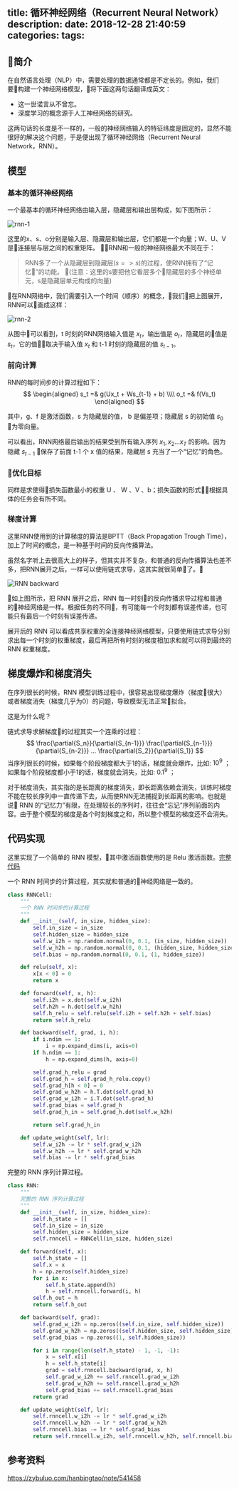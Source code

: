 title: 循环神经网络（Recurrent Neural Network）
description: 
date: 2018-12-28 21:40:59
categories:
tags:
---

## 简介

在自然语言处理（NLP）中，需要处理的数据通常都是不定长的。例如，我们要构建一个神经网络模型，将下面这两句话翻译成英文：
- 这一世诺言从不曾忘。
- 深度学习的概念源于人工神经网络的研究。

这两句话的长度是不一样的，一般的神经网络输入的特征纬度是固定的，显然不能很好的解决这个问题，于是便出现了循环神经网络（Recurrent Neural Network，RNN）。

## 模型

### 基本的循环神经网络

一个最基本的循环神经网络由输入层，隐藏层和输出层构成，如下图所示：

![rnn-1](/resource/images/rnn-1.jpg)

<!-- more -->

这里的x、s、o分别是输入层、隐藏层和输出层，它们都是一个向量；W、U、V是连接层与层之间的权重矩阵。
RNN和一般的神经网络最大不同在于：
> RNN多了一个从隐藏层到隐藏层($s => s$)的过程，使RNN拥有了“记忆”的功能。
> (注意：这里的s要把他它看层多个隐藏层的多个神经单元，s是隐藏层单元构成的向量)

在RNN网络中，我们需要引入一个时间（顺序）的概念，我们把上图展开，RNN可以画成这样：

![rnn-2](/resource/images/rnn-2.jpg)

从图中可以看到，t 时刻的RNN网络输入值是 $x_t$，输出值是 $o_t$，隐藏层的值是 $s_t$，它的值取决于输入值 $x_t$ 和 t-1 时刻的隐藏层的值 $s_{t-1}$。

### 前向计算

RNN的每时间步的计算过程如下：
$$
\begin{aligned}
s_t =& g(Ux_t + Ws_{t-1} + b) \\\\
o_t =& f(Vs_t)
\end{aligned}
$$

其中，g、f 是激活函数，s 为隐藏层的值， b 是偏差项；隐藏层 s 的初始值 $s_0$ 为零向量。

可以看出，RNN网络最后输出的结果受到所有输入序列 $x_1, x_2 ... x_T$ 的影响。因为隐藏 $s_{t-1}$ 保存了前面 t-1 个 x 值的结果，隐藏层 s 充当了一个“记忆”的角色。

### 优化目标
同样是求使得损失函数最小的权重 U 、 W 、V 、b；损失函数的形式根据具体的任务会有所不同。

### 梯度计算

这里RNN使用到的计算梯度的算法是BPTT（Back Propagation Trough Time），加上了时间的概念，是一种基于时间的反向传播算法。

虽然名字听上去很高大上的样子，但其实并不复杂，和普通的反向传播算法也差不多，把RNN展开之后，一样可以使用链式求导，这其实就很简单了。

![RNN backward](/resource/images/rnn-3.png)

如上图所示，把 RNN 展开之后，RNN 每一时刻的反向传播求导过程和普通的神经网络是一样。根据任务的不同，有可能每一个时刻都有误差传递，也可能只有最后一个时刻有误差传递。

展开后的 RNN 可以看成共享权重的全连接神经网络模型，只要使用链式求导分别求出每一个时刻的权重梯度，最后再把所有时刻的梯度相加求和就可以得到最终的 RNN 权重梯度。

## 梯度爆炸和梯度消失

在序列很长的时候，RNN 模型训练过程中，很容易出现梯度爆炸（梯度很大）或者梯度消失（梯度几乎为0）的问题，导致模型无法正常拟合。

这是为什么呢？

链式求导求解梯度的过程其实一个连乘的过程： 
$$
\frac{\partial{S_n}}{\partial{S_{n-1}}} \frac{\partial{S_{n-1}}}{\partial{S_{n-2}}} ... \frac{\partial{S_2}}{\partial{S_1}}
$$
当序列很长的时候，如果每个阶段梯度都大于1的话，梯度就会爆炸，比如: $10^9$ ；如果每个阶段梯度都小于1的话，梯度就会消失，比如: $0.1^9$ ；

对于梯度消失，其实指的是长距离的梯度消失，即长距离依赖会消失，训练时梯度不能在较长序列中一直传递下去，从而使RNN无法捕捉到长距离的影响。也就是说 RNN 的“记忆力”有限，在处理较长的序列时，往往会“忘记”序列前面的内容。由于整个模型的梯度是各个时刻梯度之和，所以整个模型的梯度还不会消失。

## 代码实现

这里实现了一个简单的 RNN 模型，其中激活函数使用的是 Relu 激活函数。[完整代码](https://github.com/hf136/models/tree/master/RNN)

一个 RNN 时间步的计算过程，其实就和普通的神经网络是一致的。

``` python
class RNNCell:
    """
    一个 RNN 时间步的计算过程
    """
    def __init__(self, in_size, hidden_size):
        self.in_size = in_size
        self.hidden_size = hidden_size
        self.w_i2h = np.random.normal(0, 0.1, (in_size, hidden_size))
        self.w_h2h = np.random.normal(0, 0.1, (hidden_size, hidden_size))
        self.bias = np.random.normal(0, 0.1, (1, hidden_size))

    def relu(self, x):
        x[x < 0] = 0
        return x

    def forward(self, x, h):
        self.i2h = x.dot(self.w_i2h)
        self.h2h = h.dot(self.w_h2h)
        self.h_relu = self.relu(self.i2h + self.h2h + self.bias)
        return self.h_relu

    def backward(self, grad, i, h):
        if i.ndim == 1:
            i = np.expand_dims(i, axis=0)
        if h.ndim == 1:
            h = np.expand_dims(h, axis=0)

        self.grad_h_relu = grad
        self.grad_h = self.grad_h_relu.copy()
        self.grad_h[h < 0] = 0
        self.grad_w_h2h = h.T.dot(self.grad_h)
        self.grad_w_i2h = i.T.dot(self.grad_h)
        self.grad_bias = self.grad_h
        self.grad_h_in = self.grad_h.dot(self.w_h2h)

        return self.grad_h_in

    def update_weight(self, lr):
        self.w_i2h -= lr * self.grad_w_i2h
        self.w_h2h -= lr * self.grad_w_h2h
        self.bias -= lr * self.grad_bias

```

完整的 RNN 序列计算过程。

``` python
class RNN:
    """
    完整的 RNN 序列计算过程
    """
    def __init__(self, in_size, hidden_size):
        self.h_state = []
        self.in_size = in_size
        self.hidden_size = hidden_size
        self.rnncell = RNNCell(in_size, hidden_size)

    def forward(self, x):
        self.h_state = []
        self.x = x
        h = np.zeros(self.hidden_size)
        for i in x:
            self.h_state.append(h)
            h = self.rnncell.forward(i, h)
        self.h_out = h
        return self.h_out

    def backward(self, grad):
        self.grad_w_i2h = np.zeros((self.in_size, self.hidden_size))
        self.grad_w_h2h = np.zeros((self.hidden_size, self.hidden_size))
        self.grad_bias = np.zeros((1, self.hidden_size))

        for i in range(len(self.h_state) - 1, -1, -1):
            x = self.x[i]
            h = self.h_state[i]
            grad = self.rnncell.backward(grad, x, h)
            self.grad_w_i2h += self.rnncell.grad_w_i2h
            self.grad_w_h2h += self.rnncell.grad_w_h2h
            self.grad_bias += self.rnncell.grad_bias
        return grad

    def update_weight(self, lr):
        self.rnncell.w_i2h -= lr * self.grad_w_i2h
        self.rnncell.w_h2h -= lr * self.grad_w_h2h
        self.rnncell.bias -= lr * self.grad_bias
        return self.rnncell.w_i2h, self.rnncell.w_h2h, self.rnncell.bias

```

## 参考资料

https://zybuluo.com/hanbingtao/note/541458

